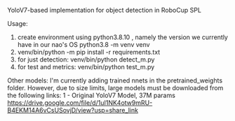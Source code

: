 YoloV7-based implementation for object detection in RoboCup SPL

Usage:
1) create environment using python3.8.10 , namely the version we currently have in our nao's OS 
   python3.8 -m venv venv
2) venv/bin/python -m pip install -r requirements.txt
3) for just detection:
   venv/bin/python detect_m.py
4) for test and metrics:
   venv/bin/python test_m.py

Other models:
I'm currently adding trained nnets in the pretrained_weights folder.
However, due to size limits, large models must be downloaded from the following links:
1 - Original YoloV7 Model, 37M params https://drive.google.com/file/d/1uI1NK4otw9mRU-B4EKM14A6vCsUSovjD/view?usp=share_link

